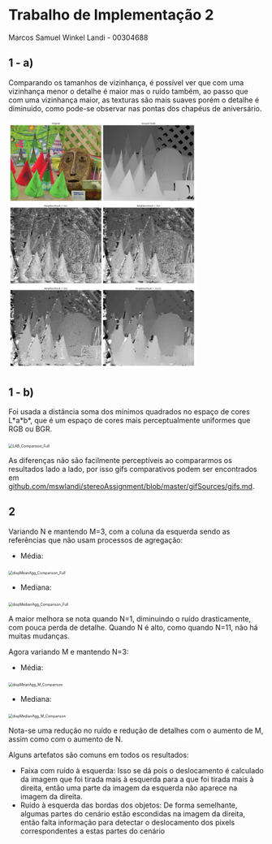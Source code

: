 # Trabalho de Implementação 2

Marcos Samuel Winkel Landi - 00304688

## 1 - a)

Comparando os tamanhos de vizinhança, é possível ver que com uma vizinhança menor o detalhe é maior mas o ruído também, ao passo que com uma vizinhança maior, as texturas são mais suaves porém o detalhe é diminuido, como pode-se observar nas pontas dos chapéus de aniversário.

<img src="dispSSDfull.png" alt="dispSSDfull" style="zoom: 48%;" />

## 1 - b)

Foi usada a distância soma dos mínimos quadrados no espaço de cores L\*a\*b\*, que é um espaço de cores mais perceptualmente uniformes que RGB ou BGR.

<img src="C:\Users\Marcos\Desktop\facul\visao\T2\LAB_Comparison_Full.png" alt="LAB_Comparison_Full" style="zoom:51%;" />

As diferenças não são facilmente perceptíveis ao compararmos os resultados lado a lado, por isso gifs comparativos podem ser encontrados em [github.com/mswlandi/stereoAssignment/blob/master/gifSources/gifs.md](github.com/mswlandi/stereoAssignment/blob/master/gifSources/gifs.md).

## 2

Variando N e mantendo M=3, com a coluna da esquerda sendo as referências que não usam processos de agregação:

- Média:

<img src="C:\Users\Marcos\Desktop\facul\visao\stereoAssignment\dispMeanAgg_Comparison_Full.png" alt="dispMeanAgg_Comparison_Full" style="zoom:50%;" />

- Mediana:

<img src="C:\Users\Marcos\Desktop\facul\visao\stereoAssignment\dispMedianAgg_Comparison_Full.png" alt="dispMedianAgg_Comparison_Full" style="zoom:50%;" />

A maior melhora se nota quando N=1, diminuindo o ruído drasticamente, com pouca perda de detalhe. Quando N é alto, como quando N=11, não há muitas mudanças.

Agora variando M e mantendo N=3:

- Média:

<img src="C:\Users\Marcos\Desktop\facul\visao\stereoAssignment\dispMeanAgg_M_Comparison.png" alt="dispMeanAgg_M_Comparison" style="zoom:50%;" />

- Mediana:

<img src="C:\Users\Marcos\Desktop\facul\visao\stereoAssignment\dispMedianAgg_M_Comparison.png" alt="dispMedianAgg_M_Comparison" style="zoom:50%;" />

Nota-se uma redução no ruído e redução de detalhes com o aumento de M, assim como com o aumento de N.

Alguns artefatos são comuns em todos os resultados:

- Faixa com ruído à esquerda: Isso se dá pois o deslocamento é calculado da imagem que foi tirada mais à esquerda para a que foi tirada mais à direita, então uma parte da imagem da esquerda não aparece na imagem da direita.
- Ruído à esquerda das bordas dos objetos: De forma semelhante, algumas partes do cenário estão escondidas na imagem da direita, então falta informação para detectar o deslocamento dos pixels correspondentes a estas partes do cenário